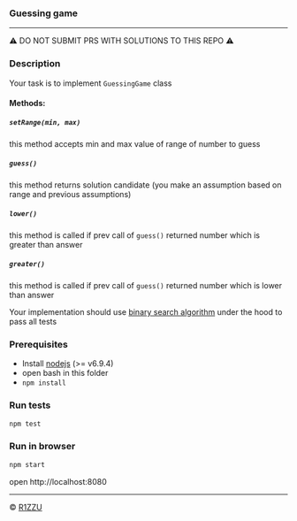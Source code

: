 ### Guessing game

---
⚠️ DO NOT SUBMIT PRS WITH SOLUTIONS TO THIS REPO ⚠️

### Description

Your task is to implement `GuessingGame` class

#### Methods:

##### `setRange(min, max)`
this method accepts min and max value of range of number to guess

##### `guess()`
this method returns solution candidate (you make an assumption based on range and previous assumptions)

##### `lower()`
this method is called if prev call of `guess()` returned number which is greater than answer

##### `greater()`
this method is called if prev call of `guess()` returned number which is lower than answer

Your implementation should use [binary search algorithm](https://en.wikipedia.org/wiki/Binary_search_algorithm) under the hood to pass all tests

### Prerequisites
* Install [nodejs](https://nodejs.org/en/) (>= v6.9.4)
* open bash in this folder
* `npm install`

### Run tests
```sh
npm test
```

### Run in browser
```sh
npm start
```

open http://localhost:8080

---

© [R1ZZU](https://github.com/R1ZZU)
